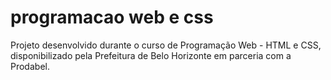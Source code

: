 # programacao web e css
 Projeto desenvolvido durante o curso de Programação Web - HTML e CSS, disponibilizado pela Prefeitura de Belo Horizonte em parceria com a Prodabel.
